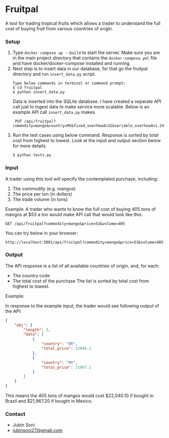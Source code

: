 # Fruitpal

A tool for trading tropical fruits which allows a trader to understand the full
cost of buying fruit from various countries of origin.

### Setup
1. Type `docker-compose up --build` to start the server. Make sure you are in the main project directory that contains the `docker-compose.yml` file and have docker/docker-compose installed and running.
2. Next step is to insert data in our database, for that go the fruitpal directory and run `insert_data.py` script.
    ```text
    Type below commands in terminal or command prompt:
    $ cd fruitpal
    $ python insert_data.py
    ```
    Data is inserted into the SQLite database. I have created a separate API call just to ingest data to make service more scalable. Below is an example API call `insert_data.py` makes. 
   ```text
    PUT /api/fruitpal?commodity=mango&country=MX&fixed_overhead=32&variable_overhead=1.24
    ```
3. Run the test cases using below command. Response is sorted by total cost from highest to lowest. Look at the input and output section below for more details.
    ```text
    $ python tests.py
    ```

### Input
A trader using this tool will specify the contemplated purchase, including:
1. The commodity (e.g. mangos)
2. The price per ton (in dollars)
3. The trade volume (in tons)

Example:
A trader who wants to know the full cost of buying 405 tons of mangos at $53 a ton would make API call that would look like this:
```text
GET /api/fruitpal?commodity=mango&price=53&volume=405
```
You can try below in your browser:
```
http://localhost:5001/api/fruitpal?commodity=mango&price=53&volume=405
```

### Output
The API response is a list of all available countries of origin, and, for each:
- The country code
- The total cost of the purchase
The list is sorted by total cost from highest to lowest.

Example:

In response to the example input, the trader would see following output of the API:
```json
{
    "obj": {
        "length": 2,
        "data": [
            {
                "country": "BR",
                "total_price": 22040.1
            },
            {
                "country": "MX",
                "total_price": 21967.2
            }
        ]
    }
}
```

This means the 405 tons of mangos would cost $22,040.10 if bought in Brazil and $21,967.20 if
bought in Mexico.


### Contact
- Jubin Soni
- jubinsoni27@gmail.com